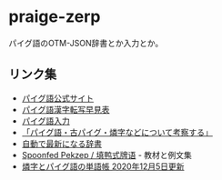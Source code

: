 # praige-zerp
パイグ語のOTM-JSON辞書とか入力とか。

## リンク集
- [パイグ語公式サイト](https://sites.google.com/site/syxobo/paigu-yu)
- [パイグ語漢字転写早見表](https://docs.google.com/spreadsheets/d/1yCXetRNZQrS4gyoFrdUGpBktiy5TWRHv_bqP_AujVlQ/edit#gid=0)
- [パイグ語入力](https://github.com/jurliyuuri/praige-zerp/blob/master/%E7%87%90%E5%AD%97%E5%85%A5%E5%8A%9B/ly_ta1_pai2(readme).txt)
- [「パイグ語・古パイグ・燐字などについて考察する」](http://jurliyuuri.com/praige-zerp/siar_prek.html)
- [自動で最新になる辞書](http://jurliyuuri.com/praige-zerp/dictionary/)
- [Spoonfed Pekzep / 填鸭式牌语](http://jurliyuuri.com/spoonfed_pekzep/index.html) - 教材と例文集
- [燐字とパイグ語の単語帳 2020年12月5日更新](http://jurliyuuri.com/praige-zerp/anki/cuop2_at_man1_2020_12_05.apkg)
